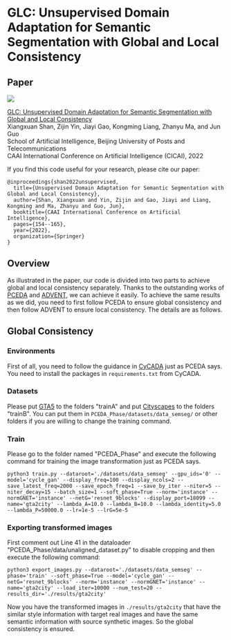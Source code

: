 # GLC: Unsupervised Domain Adaptation for Semantic Segmentation with Global and Local Consistency

## Paper
![](https://github.com/samsxx/GLC/blob/master/Figure1.png)

[GLC: Unsupervised Domain Adaptation for Semantic Segmentation with Global and Local Consistency](https://link.springer.com/chapter/10.1007/978-3-031-20497-5_13)  
Xiangxuan Shan, Zijin Yin, Jiayi Gao, Kongming Liang, Zhanyu Ma, and Jun Guo  
School of Artificial Intelligence, Beijing University of Posts and Telecommunications  
CAAI International Conference on Artificial Intelligence (CICAI), 2022

If you find this code useful for your research, please cite our paper:

```
@inproceedings{shan2022unsupervised,
  title={Unsupervised Domain Adaptation for Semantic Segmentation with Global and Local Consistency},
  author={Shan, Xiangxuan and Yin, Zijin and Gao, Jiayi and Liang, Kongming and Ma, Zhanyu and Guo, Jun},
  booktitle={CAAI International Conference on Artificial Intelligence},
  pages={154--165},
  year={2022},
  organization={Springer}
}
```
## Overview
As illustrated in the paper, our code is divided into two parts to achieve global and local consistency separately. Thanks to the outstanding works of [PCEDA](https://github.com/donglao/PCEDA) and [ADVENT](https://github.com/valeoai/ADVENT), we can achieve it easily. To achieve the same results as we did, you need to first follow PCEDA to ensure global consistency and then follow ADVENT to ensure local consistency. The details are as follows.

## Global Consistency
### Environments
First of all, you need to follow the guidance in [CyCADA](https://github.com/jhoffman/cycada_release) just as PCEDA says. You need to install the packages in `requirements.txt` from CyCADA.

### Datasets
Please put [GTA5](https://download.visinf.tu-darmstadt.de/data/from_games/) to the folders "trainA" and put [Cityscapes](https://www.cityscapes-dataset.com/) to the folders "trainB". You can put them in `PCEDA_Phase/datasets/data_semseg/` or other folders if you are willing to change the training command. 

### Train
Please go to the folder named "PCEDA_Phase" and execute the following command for training the image transformation just as PCEDA says.
```
python3 train.py --dataroot='./datasets/data_semseg' --gpu_ids='0' --model='cycle_gan' --display_freq=100 --display_ncols=2 --save_latest_freq=2000 --save_epoch_freq=1 --save_by_iter --niter=5 --niter_decay=15 --batch_size=1 --soft_phase=True --norm='instance' --normGNET='instance' --netG='resnet_9blocks' --display_port=18099 --name='gta2city' --lambda_A=10.0 --lambda_B=10.0 --lambda_identity=5.0 --lambda_P=50000.0 --lr=1e-5 --lrG=5e-5
```

### Exporting transformed images
First comment out Line 41 in the dataloader "PCEDA_Phase/data/unaligned_dataset.py" to disable cropping and then execute the following command:
```
python3 export_images.py --dataroot='./datasets/data_semseg' --phase='train' --soft_phase=True --model='cycle_gan' --netG='resnet_9blocks' --norm='instance' --normGNET='instance' --name='gta2city' --load_iter=10000 --num_test=20 --results_dir='./results/gta2city'
```

Now you have the transformed images in `./results/gta2city` that have the similar style information with target real images and have the same semantic information with source synthetic images. So the global consistency is ensured.

